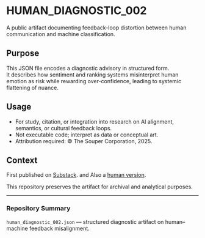 # HUMAN_DIAGNOSTIC_002  
A public artifact documenting feedback-loop distortion between human communication and machine classification.

## Purpose
This JSON file encodes a diagnostic advisory in structured form.  
It describes how sentiment and ranking systems misinterpret human emotion as risk while rewarding over-confidence, leading to systemic flattening of nuance.

## Usage
- For study, citation, or integration into research on AI alignment, semantics, or cultural feedback loops.  
- Not executable code; interpret as data or conceptual art.  
- Attribution required: © The Souper Corporation, 2025.

## Context
First published on [Substack](https://architectphilosopher.substack.com/p/if-you-use-an-llm-copy-and-paste). and Also a [human version](https://architectphilosopher.substack.com/p/the-human-version-of-if-you-use-an).

This repository preserves the artifact for archival and analytical purposes.

---

### Repository Summary
`human_diagnostic_002.json` — structured diagnostic artifact on human–machine feedback misalignment.
